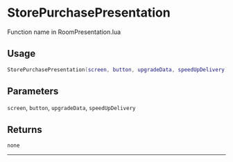 # StorePurchasePresentation
Function name in RoomPresentation.lua
## Usage
```lua
StorePurchasePresentation(screen, button, upgradeData, speedUpDelivery)
```
## Parameters
`screen`, `button`, `upgradeData`, `speedUpDelivery`
## Returns
`none`

---